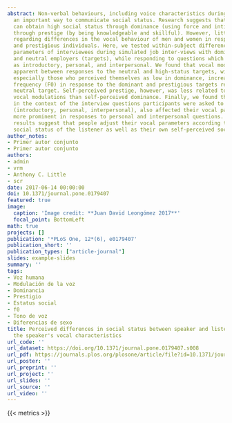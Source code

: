 ```yaml
---
abstract: Non-verbal behaviours, including voice characteristics during speech, are
  an important way to communicate social status. Research suggests that individuals
  can obtain high social status through dominance (using force and intimidation) or
  through prestige (by being knowledgeable and skillful). However, little is known
  regarding differences in the vocal behaviour of men and women in response to dominant
  and prestigious individuals. Here, we tested within-subject differences in vocal
  parameters of interviewees during simulated job inter-views with dominant, prestigious,
  and neutral employers (targets), while responding to questions which were classified
  as introductory, personal, and interpersonal. We found that vocal modulations were
  apparent between responses to the neutral and high-status targets, with participants,
  especially those who perceived themselves as low in dominance, increasing fundamental
  frequency (F0) in response to the dominant and prestigious targets relative to the
  neutral target. Self-perceived prestige, however, was less related to contextual
  vocal modulations than self-perceived dominance. Finally, we found that differences
  in the context of the interview questions participants were asked to respond to
  (introductory, personal, interpersonal), also affected their vocal parameters, being
  more prominent in responses to personal and interpersonal questions. Overall, our
  results suggest that people adjust their vocal parameters according to the perceived
  social status of the listener as well as their own self-perceived social status.
author_notes:
- Primer autor conjunto
- Primer autor conjunto
authors:
- admin
- vrm
- Anthony C. Little
- scr
date: 2017-06-14 00:00:00
doi: 10.1371/journal.pone.0179407
featured: true
image:
  caption: 'Image credit: **Juan David Leongómez 2017**'
  focal_point: BottomLeft
math: true
projects: []
publication: '*PLoS One, 12*(6), e0179407'
publication_short: ''
publication_types: ["article-journal"]
slides: example-slides
summary: ''
tags:
- Voz humana
- Modulación de la voz
- Dominancia
- Prestigio
- Estatus social
- f0
- Tono de voz
- Diferencias de sexo
title: Perceived differences in social status between speaker and listener affect
  the speaker's vocal characteristics
url_code: ''
url_dataset: https://doi.org/10.1371/journal.pone.0179407.s008
url_pdf: https://journals.plos.org/plosone/article/file?id=10.1371/journal.pone.0179407&type=printable
url_poster: ''
url_preprint: ''
url_project: ''
url_slides: ''
url_source: ''
url_video: ''
---
```

{{< metrics >}}
